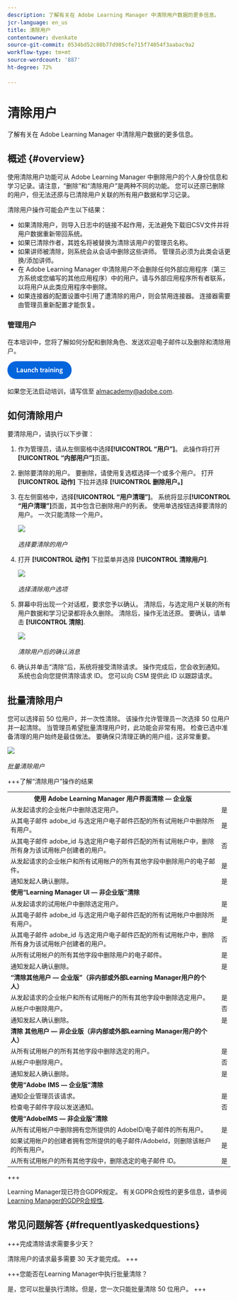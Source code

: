 ```yaml
---
description: 了解有关在 Adobe Learning Manager 中清除用户数据的更多信息。
jcr-language: en_us
title: 清除用户
contentowner: dvenkate
source-git-commit: 0534bd52c80b77d985cfe715f74054f3aabac9a2
workflow-type: tm+mt
source-wordcount: '887'
ht-degree: 72%

---
```




# 清除用户

了解有关在 Adobe Learning Manager 中清除用户数据的更多信息。

## 概述 {#overview}

使用清除用户功能可从 Adobe Learning Manager 中删除用户的个人身份信息和学习记录。请注意，“删除”和“清除用户”是两种不同的功能。 您可以还原已删除的用户，但无法还原与已清除用户关联的所有用户数据和学习记录。

清除用户操作可能会产生以下结果：

* 如果清除用户，则导入日志中的链接不起作用，无法避免下载旧CSV文件并将用户数据重新带回系统。
* 如果已清除作者，其姓名将被替换为清除该用户的管理员名称。
* 如果讲师被清除，则系统会从会话中删除这些讲师。 管理员必须为此类会话更换/添加讲师。
* 在 Adobe Learning Manager 中清除用户不会删除任何外部应用程序（第三方系统或您编写的其他应用程序）中的用户。请与外部应用程序所有者联系，以将用户从此类应用程序中删除。
* 如果连接器的配置设置中引用了遭清除的用户，则会禁用连接器。 连接器需要由管理员重新配置才能恢复。

### 管理用户

在本培训中，您将了解如何分配和删除角色、发送欢迎电子邮件以及删除和清除用户。

[![按钮](assets/launch-training-button.png)](https://learningmanager.adobe.com/app/learner?accountId=98632&amp;sdid=4X3B8VJ2&amp;mv=display&amp;mv2=display#/course/7555586)

如果您无法启动培训，请写信至 <almacademy@adobe.com>.

## 如何清除用户

要清除用户，请执行以下步骤：

1. 作为管理员，请从左侧窗格中选择&#x200B;**[!UICONTROL “用户”]**。 此操作将打开&#x200B;**[!UICONTROL “内部用户”]**&#x200B;页面。
1. 删除要清除的用户。 要删除，请使用复选框选择一个或多个用户。 打开 **[!UICONTROL 动作]** 下拉并选择 **[!UICONTROL 删除用户。]**
1. 在左侧窗格中，选择&#x200B;**[!UICONTROL “用户清理”]**。 系统将显示&#x200B;**[!UICONTROL “用户清理”]**&#x200B;页面，其中包含已删除用户的列表。 使用单选按钮选择要清除的用户。 一次只能清除一个用户。

   ![](assets/purge-1.png)

   *选择要清除的用户*

1. 打开 **[!UICONTROL 动作]** 下拉菜单并选择 **[!UICONTROL 清除用户]**.

   ![](assets/purge-2.png)

   *选择清除用户选项*

1. 屏幕中将出现一个对话框，要求您予以确认。 清除后，与选定用户关联的所有用户数据和学习记录都将永久删除。 清除后，操作无法还原。 要确认，请单击 **[!UICONTROL 清除]**.

   ![](assets/purge-3.png)

   *清除用户后的确认消息*

1. 确认并单击“清除”后，系统将接受清除请求。 操作完成后，您会收到通知。 系统也会向您提供清除请求 ID。 您可以向 CSM 提供此 ID 以跟踪请求。

## 批量清除用户

您可以选择前 50 位用户，并一次性清除。 该操作允许管理员一次选择 50 位用户并一起清除。 当管理员希望批量清理用户时，此功能会非常有用。 检查已选中准备清理的用户始终是最佳做法。 要确保只清理正确的用户组，这非常重要。

![](assets/bulk-purge-users.png)

*批量清除用户*

+++了解“清除用户”操作的结果

<table>
 <tbody>
  <tr>
   <th><strong>使用 Adobe Learning Manager 用户界面清除 — 企业版</strong></th>
   <th> </th>
  </tr>
  <tr>
   <td>从发起请求的企业帐户中删除选定用户。<br></td>
   <td>是</td>
  </tr>
  <tr>
   <td>从其电子邮件 adobe_id 与选定用户电子邮件匹配的所有试用帐户中删除所有用户。</td>
   <td>是</td>
  </tr>
  <tr>
   <td>从其电子邮件 adobe_id 与选定用户电子邮件匹配的所有试用帐户中，删除所有身为该试用帐户创建者的用户。</td>
   <td>否</td>
  </tr>
  <tr>
   <td>从发起请求的企业帐户和所有试用帐户的所有其他字段中删除用户的电子邮件。</td>
   <td>是</td>
  </tr>
  <tr>
   <td>通知发起人确认删除。</td>
   <td>是</td>
  </tr>
  <tr>
   <td><strong>使用“Learning Manager UI — 非企业版”清除</strong></td>
   <td> </td>
  </tr>
  <tr>
   <td>从发起请求的试用帐户中删除选定用户。</td>
   <td>是</td>
  </tr>
  <tr>
   <td>从其电子邮件 adobe_id 与选定用户电子邮件匹配的所有试用帐户中删除所有用户。</td>
   <td>是</td>
  </tr>
  <tr>
   <td>从其电子邮件 adobe_id 与选定用户电子邮件匹配的所有试用帐户中，删除所有身为该试用帐户创建者的用户。</td>
   <td>否</td>
  </tr>
  <tr>
   <td>从所有试用帐户的所有其他字段中删除用户的电子邮件。</td>
   <td>是</td>
  </tr>
  <tr>
   <td>通知发起人确认删除。</td>
   <td>是</td>
  </tr>
  <tr>
   <td><strong>“清除其他用户 — 企业版”（非内部或外部Learning Manager用户的个人）</strong></td>
   <td> </td>
  </tr>
  <tr>
   <td>从发起请求的企业帐户和所有试用帐户的所有其他字段中删除选定用户。</td>
   <td>是</td>
  </tr>
  <tr>
   <td>从帐户中删除用户。</td>
   <td>否</td>
  </tr>
  <tr>
   <td>通知发起人确认删除。 </td>
   <td>是</td>
  </tr>
  <tr>
   <td><strong>清除</strong> <strong>其他用户 — 非企业版（非内部或外部Learning Manager用户的个人）</strong></td>
   <td> </td>
  </tr>
  <tr>
   <td>从所有试用帐户的所有其他字段中删除选定的用户。</td>
   <td>是</td>
  </tr>
  <tr>
   <td>从帐户中删除用户。</td>
   <td>否</td>
  </tr>
  <tr>
   <td>通知发起人确认删除。</td>
   <td>是</td>
  </tr>
  <tr>
   <td><strong>使用“Adobe IMS — 企业版”清除</strong></td>
   <td> </td>
  </tr>
  <tr>
   <td>通知企业管理员该请求。</td>
   <td>是</td>
  </tr>
  <tr>
   <td>检查电子邮件字段以发送通知。</td>
   <td>否</td>
  </tr>
  <tr>
   <td><strong>使用“AdobeIMS — 非企业版”清除</strong></td>
   <td> </td>
  </tr>
  <tr>
   <td>从所有试用帐户中删除拥有您所提供的 AdobeID/电子邮件的所有用户。</td>
   <td>是</td>
  </tr>
  <tr>
   <td>如果试用帐户的创建者拥有您所提供的电子邮件/AdobeId，则删除该帐户的所有用户。</td>
   <td>是</td>
  </tr>
  <tr>
   <td>从所有试用帐户的所有其他字段中，删除选定的电子邮件 ID。</td>
   <td>是</td>
  </tr>
 </tbody>
</table>

+++

Learning Manager现已符合GDPR规定。 有关GDPR合规性的更多信息，请参阅  [Learning Manager的GDPR合规性](../../kb/prime-gdpr.md).

## 常见问题解答 {#frequentlyaskedquestions}

+++完成清除请求需要多少天？

清除用户的请求最多需要 30 天才能完成。
+++

+++您能否在Learning Manager中执行批量清除？

是，您可以批量执行清除。但是，您一次只能批量清除 50 位用户。
+++

